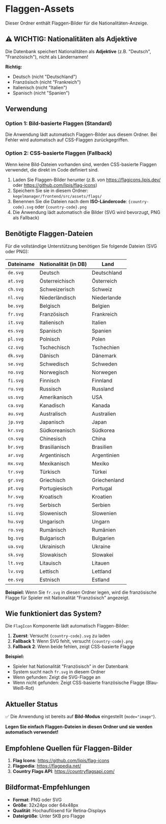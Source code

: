 # Flaggen-Assets

Dieser Ordner enthält Flaggen-Bilder für die Nationalitäten-Anzeige.

## ⚠️ WICHTIG: Nationalitäten als Adjektive

Die Datenbank speichert Nationalitäten als **Adjektive** (z.B. "Deutsch", "Französisch"), nicht als Ländernamen!

**Richtig:**
- Deutsch (nicht "Deutschland")
- Französisch (nicht "Frankreich")
- Italienisch (nicht "Italien")
- Spanisch (nicht "Spanien")

## Verwendung

### Option 1: Bild-basierte Flaggen (Standard)
Die Anwendung lädt automatisch Flaggen-Bilder aus diesem Ordner. Bei Fehler wird automatisch auf CSS-Flaggen zurückgegriffen.

### Option 2: CSS-basierte Flaggen (Fallback)
Wenn keine Bild-Dateien vorhanden sind, werden CSS-basierte Flaggen verwendet, die direkt im Code definiert sind.

1. Laden Sie Flaggen-Bilder herunter (z.B. von https://flagicons.lipis.dev/ oder https://github.com/lipis/flag-icons)
2. Speichern Sie sie in diesem Ordner: `kegelmanager/frontend/src/assets/flags/`
3. Benennen Sie die Dateien nach dem **ISO-Ländercode**: `{country-code}.svg` oder `{country-code}.png`
4. Die Anwendung lädt automatisch die Bilder (SVG wird bevorzugt, PNG als Fallback)

## Benötigte Flaggen-Dateien

Für die vollständige Unterstützung benötigen Sie folgende Dateien (SVG oder PNG):

| Dateiname | Nationalität (in DB) | Land |
|-----------|---------------------|------|
| `de.svg` | Deutsch | Deutschland |
| `at.svg` | Österreichisch | Österreich |
| `ch.svg` | Schweizerisch | Schweiz |
| `nl.svg` | Niederländisch | Niederlande |
| `be.svg` | Belgisch | Belgien |
| `fr.svg` | Französisch | Frankreich |
| `it.svg` | Italienisch | Italien |
| `es.svg` | Spanisch | Spanien |
| `pl.svg` | Polnisch | Polen |
| `cz.svg` | Tschechisch | Tschechien |
| `dk.svg` | Dänisch | Dänemark |
| `se.svg` | Schwedisch | Schweden |
| `no.svg` | Norwegisch | Norwegen |
| `fi.svg` | Finnisch | Finnland |
| `ru.svg` | Russisch | Russland |
| `us.svg` | Amerikanisch | USA |
| `ca.svg` | Kanadisch | Kanada |
| `au.svg` | Australisch | Australien |
| `jp.svg` | Japanisch | Japan |
| `kr.svg` | Südkoreanisch | Südkorea |
| `cn.svg` | Chinesisch | China |
| `br.svg` | Brasilianisch | Brasilien |
| `ar.svg` | Argentinisch | Argentinien |
| `mx.svg` | Mexikanisch | Mexiko |
| `tr.svg` | Türkisch | Türkei |
| `gr.svg` | Griechisch | Griechenland |
| `pt.svg` | Portugiesisch | Portugal |
| `hr.svg` | Kroatisch | Kroatien |
| `rs.svg` | Serbisch | Serbien |
| `si.svg` | Slowenisch | Slowenien |
| `hu.svg` | Ungarisch | Ungarn |
| `ro.svg` | Rumänisch | Rumänien |
| `bg.svg` | Bulgarisch | Bulgarien |
| `ua.svg` | Ukrainisch | Ukraine |
| `sk.svg` | Slowakisch | Slowakei |
| `lt.svg` | Litauisch | Litauen |
| `lv.svg` | Lettisch | Lettland |
| `ee.svg` | Estnisch | Estland |

**Beispiel:** Wenn Sie `fr.svg` in diesen Ordner legen, wird die französische Flagge für Spieler mit Nationalität "Französisch" angezeigt.

## Wie funktioniert das System?

Die `FlagIcon` Komponente lädt automatisch Flaggen-Bilder:

1. **Zuerst**: Versucht `{country-code}.svg` zu laden
2. **Fallback 1**: Wenn SVG fehlt, versucht `{country-code}.png`
3. **Fallback 2**: Wenn beide fehlen, zeigt CSS-basierte Flagge

**Beispiel:**
- Spieler hat Nationalität "Französisch" in der Datenbank
- System sucht nach `fr.svg` in diesem Ordner
- Wenn gefunden: Zeigt die SVG-Flagge an
- Wenn nicht gefunden: Zeigt CSS-basierte französische Flagge (Blau-Weiß-Rot)

## Aktueller Status

✅ Die Anwendung ist bereits auf **Bild-Modus** eingestellt (`mode="image"`).

**Legen Sie einfach Flaggen-Dateien in diesen Ordner und sie werden automatisch verwendet!**

## Empfohlene Quellen für Flaggen-Bilder

1. **Flag Icons**: https://github.com/lipis/flag-icons
2. **Flagpedia**: https://flagpedia.net/
3. **Country Flags API**: https://countryflagsapi.com/

## Bildformat-Empfehlungen

- **Format**: PNG oder SVG
- **Größe**: 32x24px oder 64x48px
- **Qualität**: Hochauflösend für Retina-Displays
- **Dateigröße**: Unter 5KB pro Flagge
